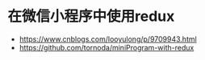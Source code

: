 # 在微信小程序中使用redux
+ https://www.cnblogs.com/looyulong/p/9709943.html
+ https://github.com/tornoda/miniProgram-with-redux



